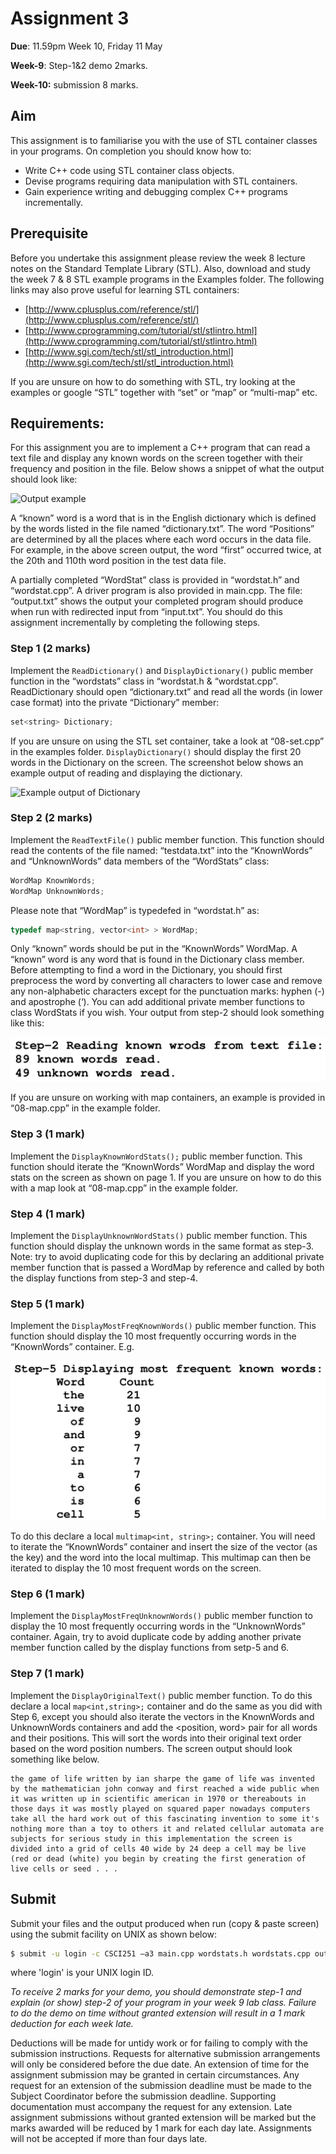 # Assignment 3

**Due**:  11.59pm Week 10, Friday 11 May

**Week-9**: Step-1&2 demo 2marks. 

**Week-10:** submission 8 marks.

## Aim

This assignment is to familiarise you with the use of STL container classes in your programs. 
On completion you should know how to:

* Write C++ code using STL container class objects. 
* Devise programs requiring data manipulation with STL containers. 
* Gain experience writing and debugging complex C++ programs incrementally. 

## Prerequisite

Before you undertake this assignment please review the week 8 lecture notes on the Standard 
Template Library (STL). Also, download and study the week 7 & 8 STL example programs in the 
Examples folder. The following links may also prove useful for learning STL containers: 

* [http://www.cplusplus.com/reference/stl/](http://www.cplusplus.com/reference/stl/)
* [http://www.cprogramming.com/tutorial/stl/stlintro.html](http://www.cprogramming.com/tutorial/stl/stlintro.html)
* [http://www.sgi.com/tech/stl/stl_introduction.html](http://www.sgi.com/tech/stl/stl_introduction.html)

If you are unsure on how to do something with STL, try looking at the examples or google “STL” 
together with “set” or “map” or “multi-map” etc. 

## Requirements:

For this assignment you are to implement a C++ program that can read a text file and display any known words on the screen together with their frequency and position in the file. Below shows a snippet of what the output should look like: 

![Output example](/home/codeninja/Dropbox/uow_csci251/development/assignment03/1.png)



A “known” word is a word that is in the English dictionary which is defined by the words listed in the file named “dictionary.txt”. The word “Positions” are determined by all the places where each word occurs in the data file. For example, in the above screen output, the word “first” occurred twice, at the 20th and 110th word position in the test data file. 

A partially completed “WordStat” class is provided in “wordstat.h” and “wordstat.cpp”. A driver program is also provided in main.cpp. The file: “output.txt” shows the output your completed program should produce when run with redirected input from “input.txt”. You should do this assignment incrementally by completing the following steps.

### Step 1 (2 marks)

Implement the `ReadDictionary()` and `DisplayDictionary()` public member function in the “wordstats” class in “wordstat.h & “wordstat.cpp”. ReadDictionary should open “dictionary.txt” and read all the words (in lower case format) into the private “Dictionary” member: 

```c++
set<string> Dictionary;
```

If you are unsure on using the STL set container, take a look at “08-set.cpp” in the examples folder. `DisplayDictionary()` should display the first 20 words in the Dictionary on the screen. The 
screenshot below shows an example output of reading and displaying the dictionary. 

![Example output of Dictionary](/home/codeninja/Dropbox/uow_csci251/development/assignment03/2.png)



### Step 2 (2 marks)

Implement the `ReadTextFile()` public member function. This function should read the contents of 
the file named: “testdata.txt” into the “KnownWords” and “UnknownWords” data members of the 
“WordStats” class: 

```c++
WordMap KnownWords; 
WordMap UnknownWords; 
```

Please note that “WordMap” is typedefed in “wordstat.h” as:

```c++
typedef map<string, vector<int> > WordMap;
```



Only “known” words should be put in the “KnownWords” WordMap. A “known” word is any 
word that is found in the Dictionary class member. Before attempting to find a word in the 
Dictionary, you should first preprocess the word by converting all characters to lower case and 
remove any non-alphabetic characters except for the punctuation marks: hyphen (-) and apostrophe 
(‘). You can add additional private member functions to class WordStats if you wish. Your output 
from step-2 should look something like this:

![Example output of step-2](./3.png)

If you are unsure on working with map containers, an example is provided in “08-map.cpp” in the 
example folder. 

### Step 3 (1 mark)

Implement the `DisplayKnownWordStats();` public member function. This function should iterate the “KnownWords” WordMap and display the word stats on the screen as shown on page 1. If you are unsure on how to do this with a map look at “08-map.cpp” in the example folder.

### Step 4 (1 mark)

Implement the `DisplayUnknownWordStats()` public member function. This function should 
display the unknown words in the same format as step-3. Note: try to avoid duplicating code for 
this by declaring an additional private member function that is passed a WordMap by reference 
and called by both the display functions from step-3 and step-4.

### Step 5 (1 mark)

Implement the `DisplayMostFreqKnownWords()` public member function. This function should display the 10 most frequently occurring words in the “KnownWords” container. E.g.

![Example of output for step 5](./4.png)

To do this declare a local `multimap<int, string>;` container. You will need to iterate the 
“KnownWords” container and insert the size of the vector (as the key) and the word into the local 
multimap. This multimap can then be iterated to display the 10 most frequent words on the screen.

### Step 6 (1 mark)

Implement the `DisplayMostFreqUnknownWords()` public member function to display the 10 most frequently occurring words in the “UnknownWords” container. Again, try to avoid duplicate code by adding another private member function called by the display functions from setp-5 and 6.

### Step 7 (1 mark)

Implement the `DisplayOriginalText()` public member function. To do this declare a local 
`map<int,string>;` container and do the same as you did with Step 6, except you should also iterate 
the vectors in the KnownWords and UnknownWords containers and add the <position, word> pair 
for all words and their positions. This will sort the words into their original text order based on the 
word position numbers. The screen output should look something like below. 

```
the game of life written by ian sharpe the game of life was invented by the mathematician john conway and first reached a wide public when it was written up in scientific american in 1970 or thereabouts in those days it was mostly played on squared paper nowadays computers take all the hard work out of this fascinating invention to some it's nothing more than a toy to others it and related cellular automata are subjects for serious study in this implementation the screen is divided into a grid of cells 40 wide by 24 deep a cell may be live (red or dead (white) you begin by creating the first generation of live cells or seed . . . 
```

## Submit

Submit your files and the output produced when run (copy & paste screen) using the submit facility on UNIX as shown below: 

```bash
$ submit -u login -c CSCI251 –a3 main.cpp wordstats.h wordstats.cpp output.txt
```

where 'login' is your UNIX login ID.

*To receive 2 marks for your demo, you should demonstrate step-1 and explain (or show) step-2 of your program in your week 9 lab class. Failure to do the demo on time without granted extension will result in a 1 mark deduction for each week late.*

Deductions will be made for untidy work or for failing to comply with the submission instructions. Requests for alternative submission arrangements will only be considered before the due date. An extension of time for the assignment submission may be granted in certain circumstances. Any request for an extension of the submission deadline must be made to the Subject Coordinator before the submission deadline. Supporting documentation must accompany the request for any extension. Late assignment submissions without granted extension will be marked but the marks awarded will be reduced by 1 mark for each day late. Assignments will not be accepted if more than four days late.

